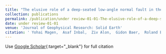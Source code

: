 ```yaml
---
title: "The elusive role of a deep-seated low-angle normal fault in the indirect triggering of a normal faulting earthquake sequence in northeast Japan by the Mw 9.0 Tohoku-Oki megathrust"
collection: publications
permalink: /publication/under review-01-01-The-elusive-role-of-a-deep-seated-low-angle-normal-fault-in-the-indirect-triggering-of-a-normal-faulting-earthquake-sequence-in-northeast-Japan-by-the-Mw-90-Tohoku-Oki-megathrust
date: under review-01-01
venue: 'Journal of Geophysical Research: Solid Earth'
citation: ' Yohai Magen,  Asaf Inbal,  Ziv Alon,  Gidon Baer,  Roland Burgmann,  Periollat Axel,  Takeshi Sagiya, &quot;The elusive role of a deep-seated low-angle normal fault in the indirect triggering of a normal faulting earthquake sequence in northeast Japan by the Mw 9.0 Tohoku-Oki megathrust.&quot; Journal of Geophysical Research: Solid Earth, under review.'
---
```

Use [Google Scholar](https://scholar.google.com/scholar?q=The+elusive+role+of+a+deep+seated+low+angle+normal+fault+in+the+indirect+triggering+of+a+normal+faulting+earthquake+sequence+in+northeast+Japan+by+the+Mw+9.0+Tohoku+Oki+megathrust){:target="_blank"} for full citation